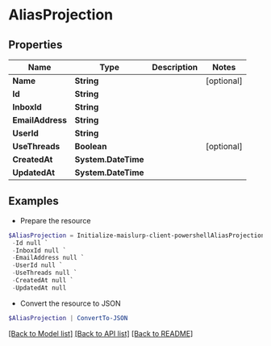 # AliasProjection
## Properties

Name | Type | Description | Notes
------------ | ------------- | ------------- | -------------
**Name** | **String** |  | [optional] 
**Id** | **String** |  | 
**InboxId** | **String** |  | 
**EmailAddress** | **String** |  | 
**UserId** | **String** |  | 
**UseThreads** | **Boolean** |  | [optional] 
**CreatedAt** | **System.DateTime** |  | 
**UpdatedAt** | **System.DateTime** |  | 

## Examples

- Prepare the resource
```powershell
$AliasProjection = Initialize-maislurp-client-powershellAliasProjection  -Name null `
 -Id null `
 -InboxId null `
 -EmailAddress null `
 -UserId null `
 -UseThreads null `
 -CreatedAt null `
 -UpdatedAt null
```

- Convert the resource to JSON
```powershell
$AliasProjection | ConvertTo-JSON
```

[[Back to Model list]](../README#documentation-for-models) [[Back to API list]](../README#documentation-for-api-endpoints) [[Back to README]](../README)

